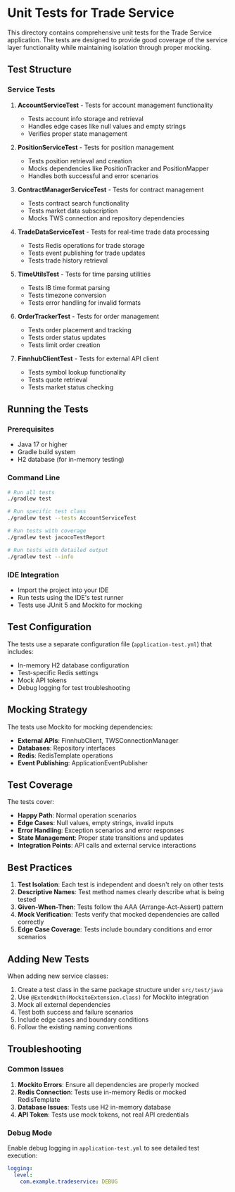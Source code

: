 # Unit Tests for Trade Service

This directory contains comprehensive unit tests for the Trade Service application. The tests are designed to provide good coverage of the service layer functionality while maintaining isolation through proper mocking.

## Test Structure

### Service Tests

1. **AccountServiceTest** - Tests for account management functionality
   - Tests account info storage and retrieval
   - Handles edge cases like null values and empty strings
   - Verifies proper state management

2. **PositionServiceTest** - Tests for position management
   - Tests position retrieval and creation
   - Mocks dependencies like PositionTracker and PositionMapper
   - Handles both successful and error scenarios

3. **ContractManagerServiceTest** - Tests for contract management
   - Tests contract search functionality
   - Tests market data subscription
   - Mocks TWS connection and repository dependencies

4. **TradeDataServiceTest** - Tests for real-time trade data processing
   - Tests Redis operations for trade storage
   - Tests event publishing for trade updates
   - Tests trade history retrieval

5. **TimeUtilsTest** - Tests for time parsing utilities
   - Tests IB time format parsing
   - Tests timezone conversion
   - Tests error handling for invalid formats

6. **OrderTrackerTest** - Tests for order management
   - Tests order placement and tracking
   - Tests order status updates
   - Tests limit order creation

7. **FinnhubClientTest** - Tests for external API client
   - Tests symbol lookup functionality
   - Tests quote retrieval
   - Tests market status checking

## Running the Tests

### Prerequisites
- Java 17 or higher
- Gradle build system
- H2 database (for in-memory testing)

### Command Line
```bash
# Run all tests
./gradlew test

# Run specific test class
./gradlew test --tests AccountServiceTest

# Run tests with coverage
./gradlew test jacocoTestReport

# Run tests with detailed output
./gradlew test --info
```

### IDE Integration
- Import the project into your IDE
- Run tests using the IDE's test runner
- Tests use JUnit 5 and Mockito for mocking

## Test Configuration

The tests use a separate configuration file (`application-test.yml`) that includes:
- In-memory H2 database configuration
- Test-specific Redis settings
- Mock API tokens
- Debug logging for test troubleshooting

## Mocking Strategy

The tests use Mockito for mocking dependencies:
- **External APIs**: FinnhubClient, TWSConnectionManager
- **Databases**: Repository interfaces
- **Redis**: RedisTemplate operations
- **Event Publishing**: ApplicationEventPublisher

## Test Coverage

The tests cover:
- **Happy Path**: Normal operation scenarios
- **Edge Cases**: Null values, empty strings, invalid inputs
- **Error Handling**: Exception scenarios and error responses
- **State Management**: Proper state transitions and updates
- **Integration Points**: API calls and external service interactions

## Best Practices

1. **Test Isolation**: Each test is independent and doesn't rely on other tests
2. **Descriptive Names**: Test method names clearly describe what is being tested
3. **Given-When-Then**: Tests follow the AAA (Arrange-Act-Assert) pattern
4. **Mock Verification**: Tests verify that mocked dependencies are called correctly
5. **Edge Case Coverage**: Tests include boundary conditions and error scenarios

## Adding New Tests

When adding new service classes:
1. Create a test class in the same package structure under `src/test/java`
2. Use `@ExtendWith(MockitoExtension.class)` for Mockito integration
3. Mock all external dependencies
4. Test both success and failure scenarios
5. Include edge cases and boundary conditions
6. Follow the existing naming conventions

## Troubleshooting

### Common Issues
1. **Mockito Errors**: Ensure all dependencies are properly mocked
2. **Redis Connection**: Tests use in-memory Redis or mocked RedisTemplate
3. **Database Issues**: Tests use H2 in-memory database
4. **API Token**: Tests use mock tokens, not real API credentials

### Debug Mode
Enable debug logging in `application-test.yml` to see detailed test execution:
```yaml
logging:
  level:
    com.example.tradeservice: DEBUG
```

